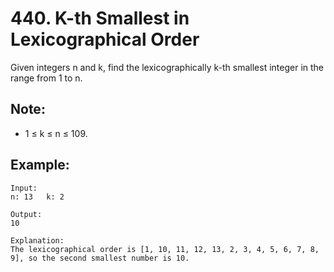 # 440. K-th Smallest in Lexicographical Order

Given integers n and k, find the lexicographically k-th smallest integer in the range from 1 to n.

## Note: 

* 1 ≤ k ≤ n ≤ 109.

## Example:

```
Input:
n: 13   k: 2

Output:
10

Explanation:
The lexicographical order is [1, 10, 11, 12, 13, 2, 3, 4, 5, 6, 7, 8, 9], so the second smallest number is 10.
```